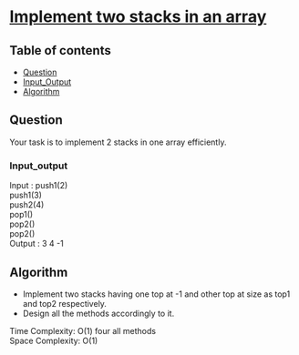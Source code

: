 # [Implement two stacks in an array](https://practice.geeksforgeeks.org/problems/implement-two-stacks-in-an-array/1)

## Table of contents

- [Question](#question)
- [Input_Output](#input_output)
- [Algorithm](#algorithm)

## Question
Your task is to implement  2 stacks in one array efficiently.

### Input_output
Input : 
push1(2) <br />
push1(3) <br />
push2(4) <br />
pop1() <br />
pop2() <br />
pop2() <br />
Output : 3 4 -1

## Algorithm
 
- Implement two stacks having one top at -1 and other top at size as top1 and top2 respectively.
- Design all the methods accordingly to it.

Time Complexity: O(1) four all methods </br>
Space Complexity: O(1)
